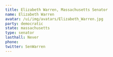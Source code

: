 ```yaml
---
title: Elizabeth Warren, Massachusetts Senator
name: Elizabeth Warren
avatar: /ui/img/avatars/Elizabeth_Warren.jpg
party: democratic
state: massachusetts
type: senator
lasthall: Never
phone: 
twitter: SenWarren
---
```

